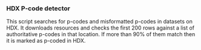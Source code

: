 ### HDX P-code detector

This script searches for p-codes and misformatted p-codes in datasets on HDX. It downloads resources and checks the first 200 rows against a list of authoritative p-codes in that location. If more than 90% of them match then it is marked as p-coded in HDX.